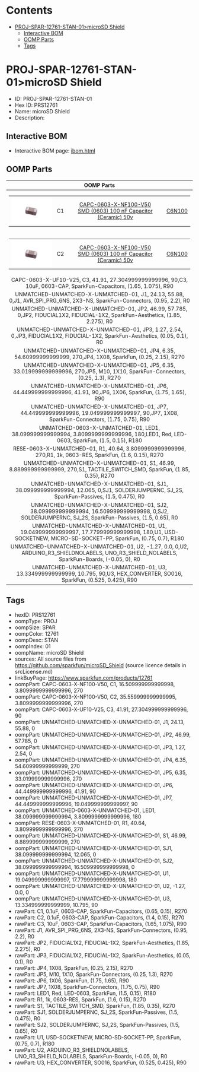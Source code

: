 



Contents
========

* [PROJ-SPAR-12761-STAN-01>microSD Shield](#proj-spar-12761-stan-01microsd-shield)
	* [Interactive BOM](#interactive-bom)
	* [OOMP Parts](#oomp-parts)
	* [Tags](#tags)

# PROJ-SPAR-12761-STAN-01>microSD Shield

- ID: PROJ-SPAR-12761-STAN-01
- Hex ID: PRS12761
- Name: microSD Shield
- Description: 

## Interactive BOM

- Interactive BOM page: [ibom.html](kicad/bom/ibom.html)

## OOMP Parts
  

|OOMP Parts|
| :---: |
|<table><tr><td>![CAPC-0603-X-NF100-V50](https://raw.githubusercontent.com/oomlout/oomlout_OOMP_parts/main/CAPC-0603-X-NF100-V50/image_140.jpg)</td><td> C1</td><td>[CAPC-0603-X-NF100-V50<br>SMD (0603) 100 nF Capacitor (Ceramic) 50v](https://github.com/oomlout/oomlout_OOMP_parts/tree/main/CAPC-0603-X-NF100-V50/)</td><td>[C6N100](https://github.com/oomlout/oomlout_OOMP_parts/tree/main/CAPC-0603-X-NF100-V50/)</td></tr></table>|
|<table><tr><td>![CAPC-0603-X-NF100-V50](https://raw.githubusercontent.com/oomlout/oomlout_OOMP_parts/main/CAPC-0603-X-NF100-V50/image_140.jpg)</td><td> C2</td><td>[CAPC-0603-X-NF100-V50<br>SMD (0603) 100 nF Capacitor (Ceramic) 50v](https://github.com/oomlout/oomlout_OOMP_parts/tree/main/CAPC-0603-X-NF100-V50/)</td><td>[C6N100](https://github.com/oomlout/oomlout_OOMP_parts/tree/main/CAPC-0603-X-NF100-V50/)</td></tr></table>|
|CAPC-0603-X-UF10-V25, C3, 41.91, 27.304999999999996, 90,C3, 10uF, 0603-CAP, SparkFun-Capacitors, (1.65, 1.075), R90|
|UNMATCHED-UNMATCHED-X-UNMATCHED-01, J1, 24.13, 55.88, 0,J1, AVR_SPI_PRG_6NS, 2X3-NS, SparkFun-Connectors, (0.95, 2.2), R0|
|UNMATCHED-UNMATCHED-X-UNMATCHED-01, JP2, 46.99, 57.785, 0,JP2, FIDUCIAL1X2, FIDUCIAL-1X2, SparkFun-Aesthetics, (1.85, 2.275), R0|
|UNMATCHED-UNMATCHED-X-UNMATCHED-01, JP3, 1.27, 2.54, 0,JP3, FIDUCIAL1X2, FIDUCIAL-1X2, SparkFun-Aesthetics, (0.05, 0.1), R0|
|UNMATCHED-UNMATCHED-X-UNMATCHED-01, JP4, 6.35, 54.60999999999999, 270,JP4, 1X08, SparkFun, (0.25, 2.15), R270|
|UNMATCHED-UNMATCHED-X-UNMATCHED-01, JP5, 6.35, 33.019999999999996, 270,JP5, M10, 1X10, SparkFun-Connectors, (0.25, 1.3), R270|
|UNMATCHED-UNMATCHED-X-UNMATCHED-01, JP6, 44.449999999999996, 41.91, 90,JP6, 1X06, SparkFun, (1.75, 1.65), R90|
|UNMATCHED-UNMATCHED-X-UNMATCHED-01, JP7, 44.449999999999996, 19.049999999999997, 90,JP7, 1X08, SparkFun-Connectors, (1.75, 0.75), R90|
|UNMATCHED-0603-X-UNMATCHED-01, LED1, 38.099999999999994, 3.8099999999999996, 180,LED1, Red, LED-0603, SparkFun, (1.5, 0.15), R180|
|RESE-0603-X-UNMATCHED-01, R1, 40.64, 3.8099999999999996, 270,R1, 1k, 0603-RES, SparkFun, (1.6, 0.15), R270|
|UNMATCHED-UNMATCHED-X-UNMATCHED-01, S1, 46.99, 8.889999999999999, 270,S1, TACTILE_SWITCH_SMD, SparkFun, (1.85, 0.35), R270|
|UNMATCHED-UNMATCHED-X-UNMATCHED-01, SJ1, 38.099999999999994, 12.065, 0,SJ1, SOLDERJUMPERNC, SJ_2S, SparkFun-Passives, (1.5, 0.475), R0|
|UNMATCHED-UNMATCHED-X-UNMATCHED-01, SJ2, 38.099999999999994, 16.509999999999998, 0,SJ2, SOLDERJUMPERNC, SJ_2S, SparkFun-Passives, (1.5, 0.65), R0|
|UNMATCHED-UNMATCHED-X-UNMATCHED-01, U1, 19.049999999999997, 17.779999999999998, 180,U1, USD-SOCKETNEW, MICRO-SD-SOCKET-PP, SparkFun, (0.75, 0.7), R180|
|UNMATCHED-UNMATCHED-X-UNMATCHED-01, U2, -1.27, 0.0, 0,U2, ARDUINO_R3_SHIELDNOLABELS, UNO_R3_SHIELD_NOLABELS, SparkFun-Boards, (-0.05, 0), R0|
|UNMATCHED-UNMATCHED-X-UNMATCHED-01, U3, 13.334999999999999, 10.795, 90,U3, HEX_CONVERTER, SO016, SparkFun, (0.525, 0.425), R90|

## Tags

- hexID: PRS12761
- oompType: PROJ
- oompSize: SPAR
- oompColor: 12761
- oompDesc: STAN
- oompIndex: 01
- oompName: microSD Shield
- sources: All source files from https://github.com/sparkfun/microSD_Shield (source licence details in srcLicense.md)
- linkBuyPage: https://www.sparkfun.com/products/12761
- oompPart: CAPC-0603-X-NF100-V50, C1, 16.509999999999998, 3.8099999999999996, 270
- oompPart: CAPC-0603-X-NF100-V50, C2, 35.559999999999995, 3.8099999999999996, 270
- oompPart: CAPC-0603-X-UF10-V25, C3, 41.91, 27.304999999999996, 90
- oompPart: UNMATCHED-UNMATCHED-X-UNMATCHED-01, J1, 24.13, 55.88, 0
- oompPart: UNMATCHED-UNMATCHED-X-UNMATCHED-01, JP2, 46.99, 57.785, 0
- oompPart: UNMATCHED-UNMATCHED-X-UNMATCHED-01, JP3, 1.27, 2.54, 0
- oompPart: UNMATCHED-UNMATCHED-X-UNMATCHED-01, JP4, 6.35, 54.60999999999999, 270
- oompPart: UNMATCHED-UNMATCHED-X-UNMATCHED-01, JP5, 6.35, 33.019999999999996, 270
- oompPart: UNMATCHED-UNMATCHED-X-UNMATCHED-01, JP6, 44.449999999999996, 41.91, 90
- oompPart: UNMATCHED-UNMATCHED-X-UNMATCHED-01, JP7, 44.449999999999996, 19.049999999999997, 90
- oompPart: UNMATCHED-0603-X-UNMATCHED-01, LED1, 38.099999999999994, 3.8099999999999996, 180
- oompPart: RESE-0603-X-UNMATCHED-01, R1, 40.64, 3.8099999999999996, 270
- oompPart: UNMATCHED-UNMATCHED-X-UNMATCHED-01, S1, 46.99, 8.889999999999999, 270
- oompPart: UNMATCHED-UNMATCHED-X-UNMATCHED-01, SJ1, 38.099999999999994, 12.065, 0
- oompPart: UNMATCHED-UNMATCHED-X-UNMATCHED-01, SJ2, 38.099999999999994, 16.509999999999998, 0
- oompPart: UNMATCHED-UNMATCHED-X-UNMATCHED-01, U1, 19.049999999999997, 17.779999999999998, 180
- oompPart: UNMATCHED-UNMATCHED-X-UNMATCHED-01, U2, -1.27, 0.0, 0
- oompPart: UNMATCHED-UNMATCHED-X-UNMATCHED-01, U3, 13.334999999999999, 10.795, 90
- rawPart: C1, 0.1uF, 0603-CAP, SparkFun-Capacitors, (0.65, 0.15), R270
- rawPart: C2, 0.1uF, 0603-CAP, SparkFun-Capacitors, (1.4, 0.15), R270
- rawPart: C3, 10uF, 0603-CAP, SparkFun-Capacitors, (1.65, 1.075), R90
- rawPart: J1, AVR_SPI_PRG_6NS, 2X3-NS, SparkFun-Connectors, (0.95, 2.2), R0
- rawPart: JP2, FIDUCIAL1X2, FIDUCIAL-1X2, SparkFun-Aesthetics, (1.85, 2.275), R0
- rawPart: JP3, FIDUCIAL1X2, FIDUCIAL-1X2, SparkFun-Aesthetics, (0.05, 0.1), R0
- rawPart: JP4, 1X08, SparkFun, (0.25, 2.15), R270
- rawPart: JP5, M10, 1X10, SparkFun-Connectors, (0.25, 1.3), R270
- rawPart: JP6, 1X06, SparkFun, (1.75, 1.65), R90
- rawPart: JP7, 1X08, SparkFun-Connectors, (1.75, 0.75), R90
- rawPart: LED1, Red, LED-0603, SparkFun, (1.5, 0.15), R180
- rawPart: R1, 1k, 0603-RES, SparkFun, (1.6, 0.15), R270
- rawPart: S1, TACTILE_SWITCH_SMD, SparkFun, (1.85, 0.35), R270
- rawPart: SJ1, SOLDERJUMPERNC, SJ_2S, SparkFun-Passives, (1.5, 0.475), R0
- rawPart: SJ2, SOLDERJUMPERNC, SJ_2S, SparkFun-Passives, (1.5, 0.65), R0
- rawPart: U1, USD-SOCKETNEW, MICRO-SD-SOCKET-PP, SparkFun, (0.75, 0.7), R180
- rawPart: U2, ARDUINO_R3_SHIELDNOLABELS, UNO_R3_SHIELD_NOLABELS, SparkFun-Boards, (-0.05, 0), R0
- rawPart: U3, HEX_CONVERTER, SO016, SparkFun, (0.525, 0.425), R90
